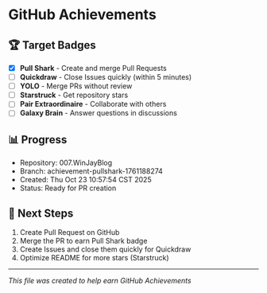 # GitHub Achievements

## 🏆 Target Badges

- [x] **Pull Shark** - Create and merge Pull Requests
- [ ] **Quickdraw** - Close Issues quickly (within 5 minutes)
- [ ] **YOLO** - Merge PRs without review
- [ ] **Starstruck** - Get repository stars
- [ ] **Pair Extraordinaire** - Collaborate with others
- [ ] **Galaxy Brain** - Answer questions in discussions

## 📊 Progress

- Repository: 007.WinJayBlog
- Branch: achievement-pullshark-1761188274
- Created: Thu Oct 23 10:57:54 CST 2025
- Status: Ready for PR creation

## 🚀 Next Steps

1. Create Pull Request on GitHub
2. Merge the PR to earn Pull Shark badge
3. Create Issues and close them quickly for Quickdraw
4. Optimize README for more stars (Starstruck)

---
*This file was created to help earn GitHub Achievements*
